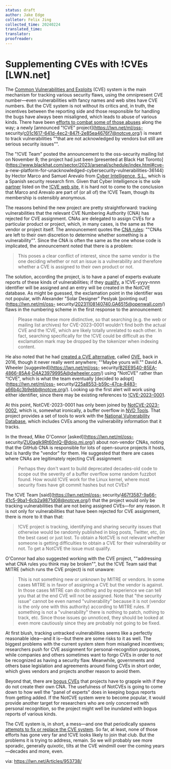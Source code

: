 ```yaml
---
status: draft
author: Jake Edge
colletor: Felix Jing
collected_time: 20240224
translated_time: 
translator: 
proofreader: 
---
```


# Supplementing CVEs with !CVEs [LWN.net]
The [Common Vulnerabilities and Exploits](https://www.cve.org/) (CVE) system
is the main mechanism for tracking various security flaws, using the
omnipresent CVE number—even vulnerabilities with fancy names and web sites
have CVE numbers. But the CVE system is not without its critics and, in truth,
the incentives between the reporting side and those responsible for handling
the bugs have always been misaligned, which leads to abuse of various kinds.
There have been [efforts to combat some of those
abuses](https://lwn.net/Articles/851849/) along the way; a newly [announced
"!CVE" project](https://lwn.net/ml/oss-
security/c01c1617-641d-4ec2-847f-2e85ea4676f7@notcve.org/) is meant to track
vulnerabilities ""that are not acknowledged by vendors but still are serious
security issues"".

The "!CVE Team" posted the announcement to the oss-security mailing list on
November 8; the project had just been [presented at Black Hat
Toronto](https://www.blackhat.com/sector/2023/arsenal/schedule/index.html#cve-
a-new-platform-for-unacknowledged-cybersecurity-vulnerabilities-36144) by
Hector Marco and Samuel Arevalo from [Cyber Intelligence,
S.L.](https://www.cyberintel.es/), which is a Spanish security research firm.
Given that Cyber Intelligence is the sole
[partner](https://notcve.org/partners.html) listed on the [!CVE web
site](https://notcve.org/), it is hard not to come to the conclusion that
Marco and Arevalo are part of (or all of) the !CVE Team, though its membership
is ostensibly anonymous.

The reasons behind the new project are pretty straightforward: tracking
vulnerabilities that the relevant CVE Numbering Authority (CNA) has rejected
for CVE assignment. CNAs are delegated to assign CVEs for a particular product
or project, which, in many cases, is the same as the vendor or project itself.
The announcement quotes the [CNA
rules](https://cve.mitre.org/cve/cna/CNA_Rules_v3.0.pdf): ""CNAs are left to
their own discretion to determine whether something is a vulnerability"".
Since the CNA is often the same as the one whose code is implicated, the
announcement noted that there is a problem:

> This poses a clear conflict of interest, since the same vendor is the one
> deciding whether or not an issue is a vulnerability and therefore whether a
> CVE is assigned to their own product or not.

The solution, according the project, is to have a panel of experts evaluate
reports of these kinds of vulnerabilities; if they
[qualify](https://notcve.org/faq.html), a !CVE-yyyy-nnnn identifier will be
assigned and an entry will be created in the NotCVE database. As might be
guessed, the exclamation point in the identifier was not popular, with
Alexander "Solar Designer" Peslyak [pointing out](https://lwn.net/ml/oss-
security/20231108140740.GA6515@openwall.com/) flaws in the numbering scheme in
the first response to the announcement:

> Please make these more distinctive, so that searching (e.g. the web or
> mailing list archives) for CVE-2023-0001 wouldn't find both the actual CVE
> and the !CVE, which are likely totally unrelated to each other. In fact,
> searching specifically for the !CVE could be difficult as the exclamation
> mark may be dropped by the tokenizer when indexing content.

He also noted that he had [created a CVE
alternative](https://lwn.net/Articles/679315/), called
[OVE](https://www.openwall.com/ove/), back in 2016, though it never really
went anywhere; ""Maybe yours will."" David A. Wheeler
[suggested](https://lwn.net/ml/oss-
security/B2EE9540-85EA-4866-85A4-D4A23979995A@dwheeler.com/) using "NotCVE"
rather than "!CVE", which is what the team eventually [decided to
adopt](https://lwn.net/ml/oss-
security/225a8553-b59c-47ca-8483-a66b4c3b9ebb@notcve.org/). Looking up the
first alert will work using either identifier, since there may be existing
references to [!CVE-2023-0001](https://notcve.org/view.php?id=!CVE-2023-0001).

At this point, NotCVE-2023-0001 has only been joined by
[NotCVE-2023-0002](https://notcve.org/view.php?id=NotCVE-2023-0002), which is,
somewhat ironically, a buffer overflow in [NVD
Tools](https://github.com/facebookincubator/nvdtools). That project provides a
set of tools to work with the [National Vulnerability
Database](https://nvd.nist.gov/), which includes CVEs among the vulnerability
information that it tracks.

In the thread, Mike O'Connor [asked](https://lwn.net/ml/oss-
security/ZU0aglk9Rt60nIQ-@dojo.mi.org/) about non-vendor CNAs, noting that the
GitHub CNA is responsible for lots of open-source projects it hosts, but is
hardly the "vendor" for them. He suggested that there are cases where CNAs are
legitimately rejecting CVE assignment:

> Perhaps they don't want to build deprecated decades-old code to scope out
> the severity of a buffer overflow some random fuzzbot found. How would !CVE
> work for the Linux kernel, where most security fixes have git commit hashes
> but not CVEs?

The !CVE Team [said](https://lwn.net/ml/oss-
security/467f3587-9a66-41c5-9ba1-6cb2a9871d08@notcve.org/) that the project
would only be tracking vulnerabilities that are not being assigned CVEs—for
any reason. It is not only for vulnerabilities that have been rejected for CVE
assignment, there is more to it than that:

> !CVE project is tracking, identifying and sharing security issues that
> otherwise would be randomly published in blog posts, Twitter, etc, (in the
> best case) or just lost. To obtain a NotCVE is not relevant whether someone
> is getting difficulties to obtain a CVE for their vulnerability or not. To
> get a NotCVE the issue must qualify.

O'Connor had also suggested working with the CVE project, ""addressing what
CNA rules you think may be broken"", but the !CVE Team said that MITRE (which
runs the CVE project) is not unaware:

> This is not something new or unknown by MITRE or vendors. In some cases
> MITRE is in favor of assigning a CVE but the vendor is against. In those
> cases MITRE can do nothing and by experience we can tell you that at the end
> CVE will not be assigned. Note that "the security issue" cannot be even
> named "vulnerability" because it is not (vendor is the only one with this
> authority) according to MITRE rules. If something is not a "vulnerability"
> there is nothing to patch, nothing to track, etc. Since those issues go
> unnoticed, they should be looked at even more cautiously since they are
> probably not going to be fixed.

At first blush, tracking untracked vulnerabilities seems like a perfectly
reasonable idea—and it is—but there are some risks to it as well. The biggest
problems with the current system stem from misaligned incentives; researchers
push for CVE assignment for personal-recognition purposes, while companies and
others sometimes want to forgo CVEs in order to _not_ be recognized as having
a security flaw. Meanwhile, governments and others base legislation and
agreements around fixing CVEs in short order, which gives vendors and projects
another reason to avoid them.

Beyond that, there are [bogus CVEs](https://lwn.net/Articles/944209/) that
projects have to grapple with if they do not create their own CNA. The
usefulness of NotCVEs is going to come down to how well the "panel of experts"
does in keeping bogus reports from getting added. If the NotCVE system were to
become popular, it would provide another target for researchers who are only
concerned with personal recognition, so the project might well be inundated
with bogus reports of various kinds.

The CVE system is, in short, a mess—and one that periodically spawns [attempts
to fix or replace the CVE
system](https://lwn.net/Security/Index/#Bug_reporting-CVE). So far, at least,
none of those efforts has gone very far and !CVE looks likely to join that
club. But the problems it is trying to address, remain. So we will probably
see more sporadic, generally quixotic, tilts at the CVE windmill over the
coming years—decades and more, even.

via: https://lwn.net/Articles/953738/
